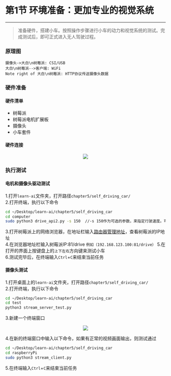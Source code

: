# 第1节 环境准备：更加专业的视觉系统

---

>准备硬件，搭建小车。按照操作步骤进行小车的动力和视觉系统的测试。完成测试后，即可正式进入无人驾驶过程。

### 原理图

```sequence
摄像头->大白\n树莓派: CSI/USB
大白\n树莓派-->客户端: WiFi
Note right of 大白\n树莓派: HTTP协议传送摄像头数据
```

### 硬件准备

#### 硬件清单

- 树莓派
- 树莓派电机扩展板
- 摄像头
- 小车套件

#### 硬件连接

<center><img src=https://md.hass.live/niji/2019-05-07-Xnip2019-05-07_15-41-17.png?imageView2/0/interlace/1/q/46|imageslim></center>

### 执行测试

#### 电机和摄像头驱动测试

1.打开`learn-ai`文件夹，打开路径`chapter5/self_driving_car/`  
2.打开终端，执行以下命令  

```bash
cd ~/Desktop/learn-ai/chapter5/self_driving_car
cd computer
sudo python3 drive_api2.py -s 150  //-s 150作为可选的参数，来指定行驶速度。可选范围是0-256
```

3.打开树莓派上的网络浏览器，在地址栏输入[路由器管理地址](http://192.168.123.1)，查看树莓派的IP地址  
4.在浏览器地址栏输入树莓派IP:81/drive
`例如（192.168.123.100:81/drive）`
5.在打开的界面上按键盘上的`上下左右`方向键来测试小车  
6.测试完毕后，在终端输入`Ctrl`+`C`来结束当前任务

#### 摄像头测试

1.打开桌面上的`learn-ai`文件夹，打开路径`chapter5/self_driving_car/`  
2.打开终端，执行以下命令  

```bash
cd ~/Desktop/learn-ai/chapter5/self_driving_car
cd test
python3 stream_server_test.py
```

3.新建一个终端窗口  

<center><img src="https://md.hass.live/terminal.png"></center>

4.在新的终端窗口中输入以下命令，如果有正常的视频画面输出，则测试通过  

```bash
cd ~/Desktop/learn-ai/chapter5/self_driving_car
cd raspberryPi
sudo python3 stream_client.py
```

5.在终端输入`Ctrl`+`C`来结束当前任务  
